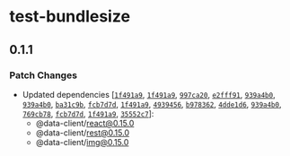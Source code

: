 # test-bundlesize

## 0.1.1

### Patch Changes

- Updated dependencies [[`1f491a9`](https://github.com/reactive/data-client/commit/1f491a9e0082dca64ad042aaf7d377e17f459ae7), [`1f491a9`](https://github.com/reactive/data-client/commit/1f491a9e0082dca64ad042aaf7d377e17f459ae7), [`997ca20`](https://github.com/reactive/data-client/commit/997ca209d36e8503ab7684bccc6ddc29d179a0b5), [`e2fff91`](https://github.com/reactive/data-client/commit/e2fff911e21864620dba8d9470142af9130aafed), [`939a4b0`](https://github.com/reactive/data-client/commit/939a4b01127ea1df9b4653931593487e4b0c23a2), [`939a4b0`](https://github.com/reactive/data-client/commit/939a4b01127ea1df9b4653931593487e4b0c23a2), [`ba31c9b`](https://github.com/reactive/data-client/commit/ba31c9b2d3c4ec5620bb64e49daf9b18994b9290), [`fcb7d7d`](https://github.com/reactive/data-client/commit/fcb7d7db8061c2a7e12632071ecb9c6ddd8d154f), [`1f491a9`](https://github.com/reactive/data-client/commit/1f491a9e0082dca64ad042aaf7d377e17f459ae7), [`4939456`](https://github.com/reactive/data-client/commit/4939456598c213ee81c1abef476a1aaccd19f82d), [`b978362`](https://github.com/reactive/data-client/commit/b97836216eb9e8d9a403dd1ed88797f2db777dbb), [`4dde1d6`](https://github.com/reactive/data-client/commit/4dde1d616e38d59b645573b12bbaba2f9cac7895), [`939a4b0`](https://github.com/reactive/data-client/commit/939a4b01127ea1df9b4653931593487e4b0c23a2), [`769cb78`](https://github.com/reactive/data-client/commit/769cb78966aed032c90864c701dae2bac0cc1e4d), [`fcb7d7d`](https://github.com/reactive/data-client/commit/fcb7d7db8061c2a7e12632071ecb9c6ddd8d154f), [`1f491a9`](https://github.com/reactive/data-client/commit/1f491a9e0082dca64ad042aaf7d377e17f459ae7), [`35552c7`](https://github.com/reactive/data-client/commit/35552c716e3b688d69212654f9f95a05ea26a7f8)]:
  - @data-client/react@0.15.0
  - @data-client/rest@0.15.0
  - @data-client/img@0.15.0
